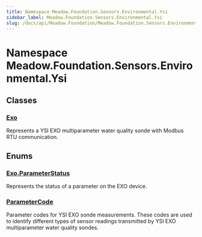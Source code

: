 ```yaml
---
title: Namespace Meadow.Foundation.Sensors.Environmental.Ysi
sidebar_label: Meadow.Foundation.Sensors.Environmental.Ysi
slug: /docs/api/Meadow.Foundation/Meadow.Foundation.Sensors.Environmental.Ysi
---
```

# Namespace Meadow.Foundation.Sensors.Environmental.Ysi
## Classes
### [Exo](../Meadow.Foundation.Sensors.Environmental.Ysi/Exo)
Represents a YSI EXO multiparameter water quality sonde with Modbus RTU communication.
## Enums
### [Exo.ParameterStatus](../Meadow.Foundation.Sensors.Environmental.Ysi/Exo.ParameterStatus)
Represents the status of a parameter on the EXO device.
### [ParameterCode](../Meadow.Foundation.Sensors.Environmental.Ysi/ParameterCode)
Parameter codes for YSI EXO sonde measurements.
These codes are used to identify different types of sensor readings
transmitted by YSI EXO multiparameter water quality sondes.
